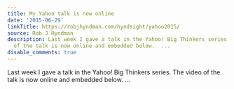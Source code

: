 ```yaml
---
title: My Yahoo talk is now online
date: '2015-06-29'
linkTitle: https://robjhyndman.com/hyndsight/yahoo2015/
source: Rob J Hyndman
description: Last week I gave a talk in the Yahoo! Big Thinkers series. The video
  of the talk is now online and embedded below.  ...
disable_comments: true
---
```

Last week I gave a talk in the Yahoo! Big Thinkers series. The video of the talk is now online and embedded below.  ...